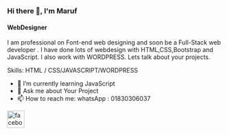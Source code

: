 ### Hi there 👋, I'm Maruf
#### WebDesigner
I am professional on Font-end web designing and soon be a Full-Stack web developer . I have done lots of webdesign with HTML,CSS,Bootstrap and JavaScript. I also work with WORDPRESS. Lets talk about your projects.

Skills:  HTML / CSS/JAVASCRIPT/WORDPRESS

- 🌱 I’m currently learning JavaScript 
- 💬 Ask me about Your Project 
- 📫 How to reach me: whatsApp : 01830306037 


[<img src='https://cdn.jsdelivr.net/npm/simple-icons@3.0.1/icons/facebook.svg' alt='facebook' height='40'>](https://www.facebook.com/https://www.facebook.com/maruf152003/)  

